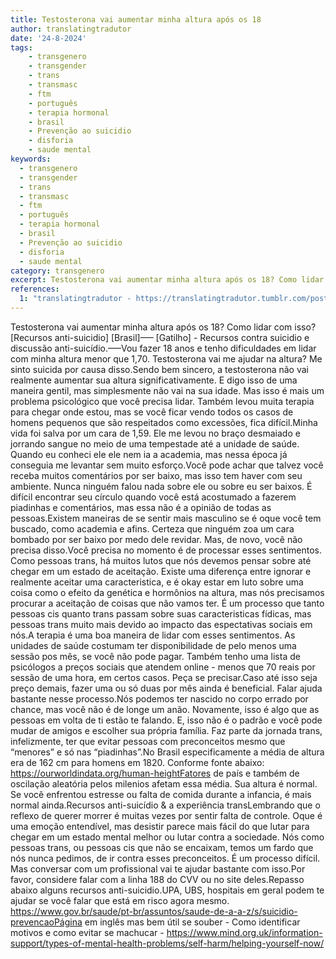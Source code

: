 ```yaml
---
title: Testosterona vai aumentar minha altura após os 18
author: translatingtradutor
date: '24-8-2024'
tags:
    - transgenero
    - transgender
    - trans
    - transmasc
    - ftm
    - português
    - terapia hormonal
    - brasil
    - Prevenção ao suicidio
    - disforia
    - saude mental
keywords:
  - transgenero
  - transgender
  - trans
  - transmasc
  - ftm
  - português
  - terapia hormonal
  - brasil
  - Prevenção ao suicidio
  - disforia
  - saude mental
category: transgenero
excerpt: Testosterona vai aumentar minha altura após os 18? Como lidar com isso? Recursos anti-suicidio Brasil—– Gatilho - Recursos contra suicidio e di...
references:
  1: "translatingtradutor - https://translatingtradutor.tumblr.com/post/759744483388735488/testosterona-vai-aumentar-minha-altura-ap%C3%B3s-os-18"
---
```


Testosterona vai aumentar minha altura após os 18? Como lidar com isso? [Recursos anti-suicidio] [Brasil]—– [Gatilho] - Recursos contra suicidio e  discussão anti-suicídio.—–Vou fazer 18 anos e tenho dificuldades em lidar com minha altura menor que 1,70. Testosterona vai me ajudar na altura? Me sinto suicida por causa disso.Sendo bem sincero, a testosterona não vai realmente aumentar sua altura significativamente. E digo isso de uma maneira gentil, mas simplesmente não vai na sua idade. Mas isso é mais um problema psicológico que você precisa lidar. Também levou muita terapia para chegar onde estou, mas se você ficar vendo todos os casos de homens pequenos que são respeitados como excessões, fica difícil.Minha vida foi salva por um cara de 1,59. Ele me levou no braço desmaiado e jorrando sangue no meio de uma tempestade até a unidade de saúde. Quando eu conheci ele ele nem ia a academia, mas nessa época já conseguia me levantar sem muito esforço.Você pode achar que talvez você receba muitos comentários por ser baixo, mas isso tem haver com seu ambiente. Nunca ninguém falou nada sobre ele ou sobre eu ser baixos. É difícil encontrar seu círculo quando você está acostumado a fazerem piadinhas e comentários, mas essa não é a opinião de todas as pessoas.Existem maneiras de se sentir mais masculino se é oque você tem buscado, como academia e afins. Certeza que ninguém zoa um cara bombado por ser baixo por medo dele revidar. Mas, de novo, você não precisa disso.Você precisa no momento é de processar esses sentimentos. Como pessoas trans, há muitos lutos que nós devemos pensar sobre até chegar em um estado de aceitação. Existe uma diferença entre ignorar e realmente aceitar uma caracteristica, e é okay estar em luto sobre uma coisa como o efeito da genética e hormônios na altura, mas nós precisamos procurar a aceitação de coisas que não vamos ter. É um processo que tanto pessoas cis quanto trans passam sobre suas caracteristicas fídicas, mas pessoas trans muito mais devido ao impacto das espectativas sociais em nós.A terapia é uma boa maneira de lidar com esses sentimentos. As unidades de saúde costumam ter disponibilidade de pelo menos uma sessão pos mês, se você não pode pagar. Também tenho uma lista de psicólogos a preços sociais que atendem online - menos que 70 reais por sessão de uma hora, em certos casos. Peça se precisar.Caso até isso seja preço demais, fazer uma ou só duas por mês ainda é beneficial. Falar ajuda bastante nesse processo.Nós podemos ter nascido no corpo errado por chance, mas você não é de longe um anão. Novamente, isso é algo que as pessoas em volta de ti estão te falando. E, isso não é o padrão e você pode mudar de amigos e escolher sua própria família.  Faz parte da jornada trans, infelizmente, ter que evitar pessoas com preconceitos mesmo que “menores” e só nas “piadinhas”.No Brasil especificamente a média de altura era de 162 cm para homens em 1820. Conforme fonte abaixo: https://ourworldindata.org/human-heightFatores de país e também de oscilação aleatória pelos milenios afetam essa média. Sua altura é normal. Se você enfrentou estresse ou falta de comida durante a infancia, é mais normal ainda.Recursos anti-suicídio & a experiência transLembrando que o reflexo de querer morrer é muitas vezes por sentir falta de controle. Oque é uma emoção entendível, mas desistir parece mais fácil do que lutar para chegar em um estado mental melhor ou lutar contra a sociedade. Nós como pessoas trans, ou pessoas cis que não se encaixam, temos um fardo que nós nunca pedimos, de ir contra esses preconceitos. É um processo difícil. Mas conversar com um profissional vai te ajudar bastante com isso.Por favor, considere falar com a linha 188 do CVV ou no site deles.Repasso abaixo alguns recursos anti-suicidio.UPA, UBS, hospitais em geral podem te ajudar se você falar que está em risco agora mesmo.  https://www.gov.br/saude/pt-br/assuntos/saude-de-a-a-z/s/suicidio-prevencaoPágina em inglês mas bem útil se souber - Como identificar motivos e como evitar se machucar -  https://www.mind.org.uk/information-support/types-of-mental-health-problems/self-harm/helping-yourself-now/